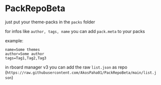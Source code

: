 # PackRepoBeta

just put your theme-packs in the `packs` folder

for infos like `author, tags, name` you can add `pack.meta` to your packs

example:
```
name=Some themes
author=Some author
tags=Tag1,Tag2,Tag3
```

in rboard manager v3 you can add the raw `list.json` as repo (`https://raw.githubusercontent.com/AkosPaha01/PackRepoBeta/main/list.json`)
